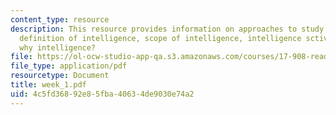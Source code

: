```yaml
---
content_type: resource
description: This resource provides information on approaches to study of intelligence,
  definition of intelligence, scope of intelligence, intelligence sctivities or disciplines,
  why intelligence?
file: https://ol-ocw-studio-app-qa.s3.amazonaws.com/courses/17-908-reading-seminar-in-social-science-intelligence-and-national-security-fall-2005/4c5fd36892e85fba40634de9030e74a2_week_1.pdf
file_type: application/pdf
resourcetype: Document
title: week_1.pdf
uid: 4c5fd368-92e8-5fba-4063-4de9030e74a2
---
```

